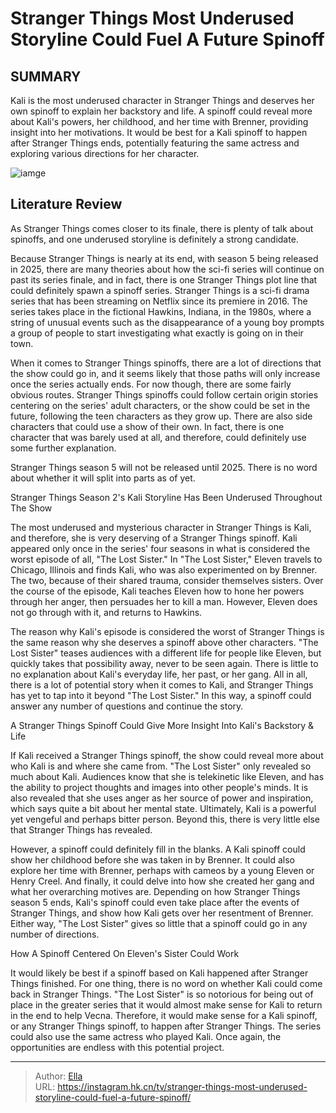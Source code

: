 # Stranger Things  Most Underused Storyline Could Fuel A Future Spinoff


## SUMMARY 



  Kali is the most underused character in Stranger Things and deserves her own spinoff to explain her backstory and life.   A spinoff could reveal more about Kali&#39;s powers, her childhood, and her time with Brenner, providing insight into her motivations.   It would be best for a Kali spinoff to happen after Stranger Things ends, potentially featuring the same actress and exploring various directions for her character.  

![iamge](https://static1.srcdn.com/wordpress/wp-content/uploads/2019/10/Kali-And-Gang-Stranger-Things.jpeg)

## Literature Review
As Stranger Things comes closer to its finale, there is plenty of talk about spinoffs, and one underused storyline is definitely a strong candidate.




Because Stranger Things is nearly at its end, with season 5 being released in 2025, there are many theories about how the sci-fi series will continue on past its series finale, and in fact, there is one Stranger Things plot line that could definitely spawn a spinoff series. Stranger Things is a sci-fi drama series that has been streaming on Netflix since its premiere in 2016. The series takes place in the fictional Hawkins, Indiana, in the 1980s, where a string of unusual events such as the disappearance of a young boy prompts a group of people to start investigating what exactly is going on in their town.




When it comes to Stranger Things spinoffs, there are a lot of directions that the show could go in, and it seems likely that those paths will only increase once the series actually ends. For now though, there are some fairly obvious routes. Stranger Things spinoffs could follow certain origin stories centering on the series&#39; adult characters, or the show could be set in the future, following the teen characters as they grow up. There are also side characters that could use a show of their own. In fact, there is one character that was barely used at all, and therefore, could definitely use some further explanation.



Stranger Things season 5 will not be released until 2025. There is no word about whether it will split into parts as of yet.





 Stranger Things Season 2&#39;s Kali Storyline Has Been Underused Throughout The Show 
         




The most underused and mysterious character in Stranger Things is Kali, and therefore, she is very deserving of a Stranger Things spinoff. Kali appeared only once in the series&#39; four seasons in what is considered the worst episode of all, &#34;The Lost Sister.&#34; In &#34;The Lost Sister,&#34; Eleven travels to Chicago, Illinois and finds Kali, who was also experimented on by Brenner. The two, because of their shared trauma, consider themselves sisters. Over the course of the episode, Kali teaches Eleven how to hone her powers through her anger, then persuades her to kill a man. However, Eleven does not go through with it, and returns to Hawkins.

The reason why Kali&#39;s episode is considered the worst of Stranger Things is the same reason why she deserves a spinoff above other characters. &#34;The Lost Sister&#34; teases audiences with a different life for people like Eleven, but quickly takes that possibility away, never to be seen again. There is little to no explanation about Kali&#39;s everyday life, her past, or her gang. All in all, there is a lot of potential story when it comes to Kali, and Stranger Things has yet to tap into it beyond &#34;The Lost Sister.&#34; In this way, a spinoff could answer any number of questions and continue the story.






 A Stranger Things Spinoff Could Give More Insight Into Kali&#39;s Backstory &amp; Life 
          

If Kali received a Stranger Things spinoff, the show could reveal more about who Kali is and where she came from. &#34;The Lost Sister&#34; only revealed so much about Kali. Audiences know that she is telekinetic like Eleven, and has the ability to project thoughts and images into other people&#39;s minds. It is also revealed that she uses anger as her source of power and inspiration, which says quite a bit about her mental state. Ultimately, Kali is a powerful yet vengeful and perhaps bitter person. Beyond this, there is very little else that Stranger Things has revealed.

However, a spinoff could definitely fill in the blanks. A Kali spinoff could show her childhood before she was taken in by Brenner. It could also explore her time with Brenner, perhaps with cameos by a young Eleven or Henry Creel. And finally, it could delve into how she created her gang and what her overarching motives are. Depending on how Stranger Things season 5 ends, Kali&#39;s spinoff could even take place after the events of Stranger Things, and show how Kali gets over her resentment of Brenner. Either way, &#34;The Lost Sister&#34; gives so little that a spinoff could go in any number of directions.






 How A Spinoff Centered On Eleven&#39;s Sister Could Work 
          

It would likely be best if a spinoff based on Kali happened after Stranger Things finished. For one thing, there is no word on whether Kali could come back in Stranger Things. &#34;The Lost Sister&#34; is so notorious for being out of place in the greater series that it would almost make sense for Kali to return in the end to help Vecna. Therefore, it would make sense for a Kali spinoff, or any Stranger Things spinoff, to happen after Stranger Things. The series could also use the same actress who played Kali. Once again, the opportunities are endless with this potential project.



---

> Author: [Ella](https://instagram.hk.cn/)  
> URL: https://instagram.hk.cn/tv/stranger-things-most-underused-storyline-could-fuel-a-future-spinoff/  


